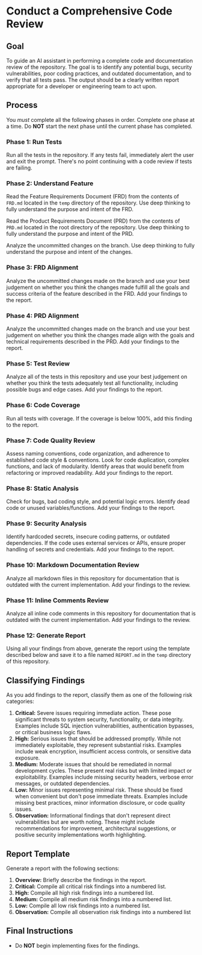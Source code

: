# Conduct a Comprehensive Code Review

## Goal

To guide an AI assistant in performing a complete code and documentation review of the repository. The goal is to identify any potential bugs, security vulnerabilities, poor coding practices, and outdated documentation, and to verify that all tests pass. The output should be a clearly written report appropriate for a developer or engineering team to act upon.

## Process

You _must_ complete all the following phases in order. Complete one phase at a time. Do **NOT** start the next phase until the current phase has completed.

### Phase 1: Run Tests

Run all the tests in the repository. If any tests fail, immediately alert the user and exit the prompt. There's no point continuing with a code review if tests are failing.

### Phase 2: Understand Feature

Read the Feature Requirements Document (FRD) from the contents of `FRD.md` located in the `temp` directory of the repository. Use deep thinking to fully understand the purpose and intent of the FRD.

Read the Product Requirements Document (PRD) from the contents of `PRD.md` located in the root directory of the repository. Use deep thinking to fully understand the purpose and intent of the PRD.

Analyze the uncommitted changes on the branch. Use deep thinking to fully understand the purpose and intent of the changes.

### Phase 3: FRD Alignment

Analyze the uncommitted changes made on the branch and use your best judgement on whether you think the changes made fulfill all the goals and success criteria of the feature described in the FRD. Add your findings to the report.

### Phase 4: PRD Alignment

Analyze the uncommitted changes made on the branch and use your best judgement on whether you think the changes made align with the goals and technical requirements described in the PRD. Add your findings to the report.

### Phase 5: Test Review

Analyze all of the tests in this repository and use your best judgement on whether you think the tests adequately test all functionality, including possible bugs and edge cases. Add your findings to the report.

### Phase 6: Code Coverage

Run all tests with coverage. If the coverage is below 100%, add this finding to the report.

### Phase 7: Code Quality Review

Assess naming conventions, code organization, and adherence to established code style & conventions. Look for code duplication, complex functions, and lack of modularity. Identify areas that would benefit from refactoring or improved readability. Add your findings to the report.

### Phase 8: Static Analysis

Check for bugs, bad coding style, and potential logic errors. Identify dead code or unused variables/functions. Add your findings to the report.

### Phase 9: Security Analysis

Identify hardcoded secrets, insecure coding patterns, or outdated dependencies. If the code uses external services or APIs, ensure proper handling of secrets and credentials. Add your findings to the report.

### Phase 10: Markdown Documentation Review

Analyze all markdown files in this repository for documentation that is outdated with the current implementation. Add your findings to the review.

### Phase 11: Inline Comments Review

Analyze all inline code comments in this repository for documentation that is outdated with the current implementation. Add your findings to the review.

### Phase 12: Generate Report

Using all your findings from above, generate the report using the template described below and save it to a file named `REPORT.md` in the `temp` directory of this repository.

## Classifying Findings

As you add findings to the report, classify them as one of the following risk categories:

1. **Critical:** Severe issues requiring immediate action. These pose significant threats to system security, functionality, or data integrity. Examples include SQL injection vulnerabilities, authentication bypasses, or critical business logic flaws.
2. **High:** Serious issues that should be addressed promptly. While not immediately exploitable, they represent substantial risks. Examples include weak encryption, insufficient access controls, or sensitive data exposure.
3. **Medium:** Moderate issues that should be remediated in normal development cycles. These present real risks but with limited impact or exploitability. Examples include missing security headers, verbose error messages, or outdated dependencies.
4. **Low:** Minor issues representing minimal risk. These should be fixed when convenient but don't pose immediate threats. Examples include missing best practices, minor information disclosure, or code quality issues.
5. **Observation:** Informational findings that don't represent direct vulnerabilities but are worth noting. These might include recommendations for improvement, architectural suggestions, or positive security implementations worth highlighting.

## Report Template

Generate a report with the following sections:

1. **Overview:** Briefly describe the findings in the report.
2. **Critical:** Compile all critical risk findings into a numbered list.
3. **High:** Compile all high risk findings into a numbered list.
4. **Medium:** Compile all medium risk findings into a numbered list.
5. **Low:** Compile all low risk findings into a numbered list.
6. **Observation:** Compile all observation risk findings into a numbered list

## Final Instructions

- Do **NOT** begin implementing fixes for the findings.